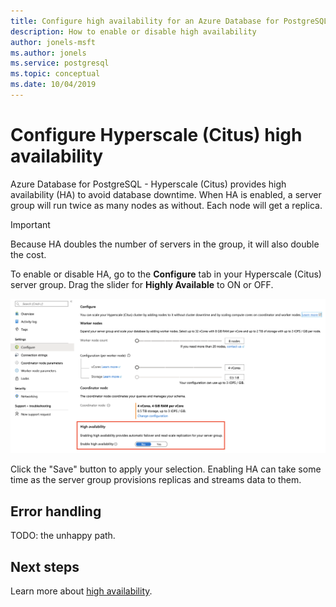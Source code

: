 ```yaml
---
title: Configure high availability for an Azure Database for PostgreSQL - Hyperscale (Citus) server group
description: How to enable or disable high availability
author: jonels-msft
ms.author: jonels
ms.service: postgresql
ms.topic: conceptual
ms.date: 10/04/2019
---
```


# Configure Hyperscale (Citus) high availability

Azure Database for PostgreSQL - Hyperscale (Citus) provides high availability
(HA) to avoid database downtime.  When HA is enabled, a server group will run
twice as many nodes as without. Each node will get a replica.

> [!IMPORTANT]
> Because HA doubles the number of servers in the group, it will also double
> the cost.

To enable or disable HA, go to the **Configure** tab in your Hyperscale (Citus)
server group.  Drag the slider for **Highly Available** to ON or OFF.

![ha slider](./media/howto-hyperscale-high-availability/01-ha-slider.png)

Click the "Save" button to apply your selection. Enabling HA can take some time
as the server group provisions replicas and streams data to them.

## Error handling

TODO: the unhappy path.

## Next steps

Learn more about [high availability](concepts-hyperscale-high-availability.md).
